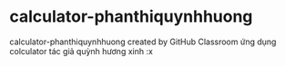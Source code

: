 # calculator-phanthiquynhhuong
calculator-phanthiquynhhuong created by GitHub Classroom
ứng dụng colculator
tác giả quỳnh hương xinh :x
